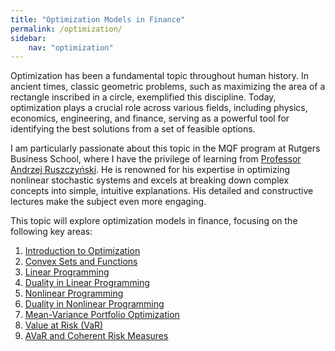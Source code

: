 ```yaml
---
title: "Optimization Models in Finance"
permalink: /optimization/
sidebar:
    nav: "optimization"
---
```


Optimization has been a fundamental topic throughout human history. In ancient times, classic geometric problems, such as maximizing the area of a rectangle inscribed in a circle, exemplified this discipline. Today, optimization plays a crucial role across various fields, including physics, economics, engineering, and finance, serving as a powerful tool for identifying the best solutions from a set of feasible options.

I am particularly passionate about this topic in the MQF program at Rutgers Business School, where I have the privilege of learning from [Professor Andrzej Ruszczyński](https://www.business.rutgers.edu/faculty/andrzej-ruszczynski). He is renowned for his expertise in optimizing nonlinear stochastic systems and excels at breaking down complex concepts into simple, intuitive explanations. His detailed and constructive lectures make the subject even more engaging.

This topic will explore optimization models in finance, focusing on the following key areas:

1. [Introduction to Optimization](introduction-to-optimization)
2. [Convex Sets and Functions](convex-sets-and-functions)
3. [Linear Programming](linear-programming)
4. [Duality in Linear Programming](duality-in-linear-programming)
5. [Nonlinear Programming](nonlinear-programming)
6. [Duality in Nonlinear Programming](duality-in-nonlinear-programming)
7. [Mean-Variance Portfolio Optimization](mean-variance-portfolio-optimization)
8. [Value at Risk (VaR)](value-at-risk) 
9. [AVaR and Coherent Risk Measures](avar-and-coherent-risk-measures) 


